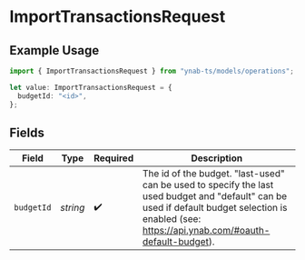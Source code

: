 # ImportTransactionsRequest

## Example Usage

```typescript
import { ImportTransactionsRequest } from "ynab-ts/models/operations";

let value: ImportTransactionsRequest = {
  budgetId: "<id>",
};
```

## Fields

| Field                                                                                                                                                                                             | Type                                                                                                                                                                                              | Required                                                                                                                                                                                          | Description                                                                                                                                                                                       |
| ------------------------------------------------------------------------------------------------------------------------------------------------------------------------------------------------- | ------------------------------------------------------------------------------------------------------------------------------------------------------------------------------------------------- | ------------------------------------------------------------------------------------------------------------------------------------------------------------------------------------------------- | ------------------------------------------------------------------------------------------------------------------------------------------------------------------------------------------------- |
| `budgetId`                                                                                                                                                                                        | *string*                                                                                                                                                                                          | :heavy_check_mark:                                                                                                                                                                                | The id of the budget. "last-used" can be used to specify the last used budget and "default" can be used if default budget selection is enabled (see: https://api.ynab.com/#oauth-default-budget). |